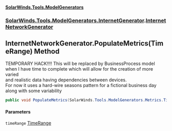 #### [SolarWinds.Tools.ModelGenerators](index.md 'index')
### [SolarWinds.Tools.ModelGenerators.InternetGenerator](index.md#SolarWinds.Tools.ModelGenerators.InternetGenerator 'SolarWinds.Tools.ModelGenerators.InternetGenerator').[InternetNetworkGenerator](InternetNetworkGenerator.md 'SolarWinds.Tools.ModelGenerators.InternetGenerator.InternetNetworkGenerator')

## InternetNetworkGenerator.PopulateMetrics(TimeRange) Method

TEMPORARY HACK!!!! This will be replaced by BusinessProcess model  
when I have time to complete which will allow for the creation of more varied  
and realistic data having dependencies between devices.  
For now it uses a hard-wire seasons pattern for a fictional business day  
along with some variability

```csharp
public void PopulateMetrics(SolarWinds.Tools.ModelGenerators.Metrics.TimeRange timeRange);
```
#### Parameters

<a name='SolarWinds.Tools.ModelGenerators.InternetGenerator.InternetNetworkGenerator.PopulateMetrics(SolarWinds.Tools.ModelGenerators.Metrics.TimeRange).timeRange'></a>

`timeRange` [TimeRange](TimeRange.md 'SolarWinds.Tools.ModelGenerators.Metrics.TimeRange')